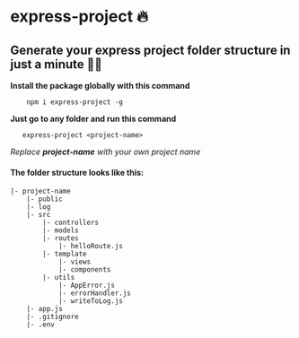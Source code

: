 # express-project 🔥

## Generate your express project folder structure in just a minute 🚀🚀


**Install the package globally with this command**

```
    npm i express-project -g
```

**Just go to any folder and run this command**

 ```
    express-project <project-name>
 ```

_Replace **project-name** with your own project name_


#### The folder structure looks like this:

    |- project-name
        |- public
        |- log
        |- src
            |- controllers
            |- models
            |- routes
                |- helloRoute.js
            |- template
                |- views
                |- components
            |- utils
                |- AppError.js
                |- errorHandler.js
                |- writeToLog.js
        |- app.js
        |- .gitignore
        |- .env